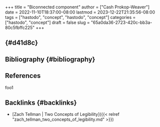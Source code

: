 +++
title = "Biconnected component"
author = ["Cash Prokop-Weaver"]
date = 2022-11-10T18:37:00-08:00
lastmod = 2023-12-22T21:35:56-08:00
tags = ["hastodo", "concept", "hastodo", "concept"]
categories = ["hastodo", "concept"]
draft = false
slug = "65a0da36-2723-420c-bb3a-80c5fbffc225"
+++

##  {#d41d8c}


## Bibliography {#bibliography}

## References

<style>.csl-entry{text-indent: -1.5em; margin-left: 1.5em;}</style><div class="csl-bib-body">
</div>

foo1


## Backlinks {#backlinks}

-   [Zach Tellman | Two Concepts of Legibility]({{< relref "zach_tellman_two_concepts_of_legibility.md" >}})
